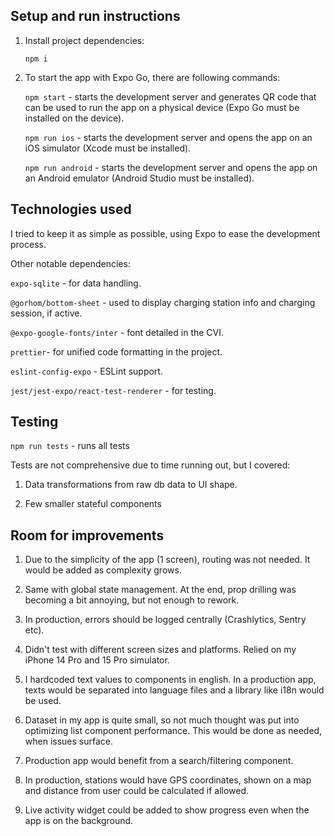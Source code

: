 ## Setup and run instructions

1. Install project dependencies:

    `npm i`

2. To start the app with Expo Go, there are following commands:

    `npm start` - starts the development server and generates QR code that can be used to run the app on a physical device (Expo Go must be installed on the device).

    `npm run ios` - starts the development server and opens the app on an iOS simulator (Xcode must be installed).

    `npm run android` - starts the development server and opens the app on an Android emulator (Android Studio must be installed).

## Technologies used

I tried to keep it as simple as possible, using Expo to ease the development process.

Other notable dependencies:

`expo-sqlite` - for data handling.

`@gorhom/bottom-sheet` - used to display charging station info and charging session, if active.

`@expo-google-fonts/inter` - font detailed in the CVI.

`prettier`- for unified code formatting in the project.

`eslint-config-expo` - ESLint support.

`jest/jest-expo/react-test-renderer` - for testing.

## Testing

`npm run tests` - runs all tests

Tests are not comprehensive due to time running out, but I covered:

1. Data transformations from raw db data to UI shape.

2. Few smaller stateful components

## Room for improvements

1. Due to the simplicity of the app (1 screen), routing was not needed. It would be added as complexity grows.

2. Same with global state management. At the end, prop drilling was becoming a bit annoying, but not enough to rework.

3. In production, errors should be logged centrally (Crashlytics, Sentry etc).

4. Didn't test with different screen sizes and platforms. Relied on my iPhone 14 Pro and 15 Pro simulator.

5. I hardcoded text values to components in english. In a production app, texts would be separated into language files and a library like i18n would be used.

6. Dataset in my app is quite small, so not much thought was put into optimizing list component performance. This would be done as needed, when issues surface.

7. Production app would benefit from a search/filtering component.

8. In production, stations would have GPS coordinates, shown on a map and distance from user could be calculated if allowed.

9. Live activity widget could be added to show progress even when the app is on the background.
